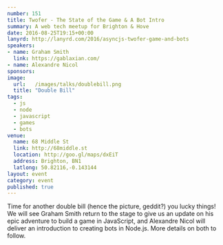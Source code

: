 ```yaml
---
number: 151
title: Twofer - The State of the Game & A Bot Intro
summary: A web tech meetup for Brighton & Hove
date: 2016-08-25T19:15+00:00
lanyrd: http://lanyrd.com/2016/asyncjs-twofer-game-and-bots
speakers:
- name: Graham Smith
  link: https://gablaxian.com/
- name: Alexandre Nicol
sponsors:
image:
  url:   /images/talks/doublebill.png
  title: "Double Bill"
tags:
  - js
  - node
  - javascript
  - games
  - bots
venue:
  name: 68 Middle St
  link: http://68middle.st
  location: http://goo.gl/maps/dxEiT
  address: Brighton, BN1
  latlong: 50.82116,-0.143144
layout: event
category: event
published: true
---
```


Time for another double bill (hence the picture, geddit?) you lucky things! We will see Graham Smith return to the stage to give us an update on his epic adventure to build a game in JavaScript, and Alexandre Nicol will deliver an introduction to creating bots in Node.js. More details on both to follow.
